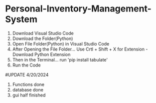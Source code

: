 # Personal-Inventory-Management-System
1. Download Visual Studio Code
2. Download the Folder(Python)
3. Open File Folder(Python) in Visual Studio Code
4. After Opening the File Folder... Use Crtl + Shift + X for Extension - Download Python Extension
5. Then in the Terminal... run 'pip install tabulate'
6. Run the Code


#UPDATE 4/20/2024
1. Functions done
2. database done
3. gui half finished
